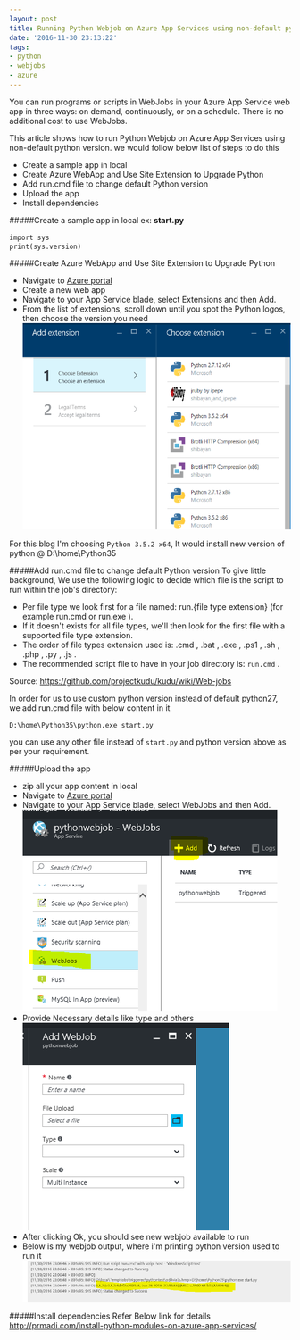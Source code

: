 ```yaml
---
layout: post
title: Running Python Webjob on Azure App Services using non-default python version
date: '2016-11-30 23:13:22'
tags:
- python
- webjobs
- azure
---
```


You can run programs or scripts in WebJobs in your Azure App Service web app in three ways: on demand, continuously, or on a schedule. There is no additional cost to use WebJobs.

This article shows how to run Python Webjob on Azure App Services using non-default python version. we would follow below list of steps to do this

* Create a sample app in local
* Create Azure WebApp and Use Site Extension to Upgrade Python
* Add run.cmd file to change default Python version
* Upload the app
* Install dependencies

#####Create a sample app in local
ex: **start.py**
```
import sys
print(sys.version)
```

#####Create Azure WebApp and Use Site Extension to Upgrade Python

* Navigate to [Azure portal](https://portal.azure.com/)
* Create a new web app
* Navigate to your App Service blade, select Extensions and then Add.
* From the list of extensions, scroll down until you spot the Python logos, then choose the version you need
![Site Extension](/content/images/2016/11/siteextensions.png)

For this blog I'm choosing `Python 3.5.2 x64`, It would install new version of python @ D:\home\Python35

#####Add run.cmd file to change default Python version
To give little background,
We use the following logic to decide which file is the script to run within the job's directory:

* Per file type we look first for a file named:  run.{file type extension}  (for example  run.cmd  or  run.exe ).
* If it doesn't exists for all file types, we'll then look for the first file with a supported file type extension.
* The order of file types extension used is:  .cmd ,  .bat ,  .exe ,  .ps1 ,  .sh ,  .php ,  .py ,  .js .
* The recommended script file to have in your job directory is:  `run.cmd` .

Source: https://github.com/projectkudu/kudu/wiki/Web-jobs

In order for us to use custom python version instead of default python27, we add run.cmd file with below content in it
```
D:\home\Python35\python.exe start.py
```
you can use any other file instead of `start.py` and python version above as per your requirement.

#####Upload the app
* zip all your app content in local
* Navigate to [Azure portal](https://portal.azure.com/)
* Navigate to your App Service blade, select WebJobs and then Add.
![Add Webjob](/content/images/2016/11/webjob1.PNG)
* Provide Necessary details like type and others
![Webjob details](/content/images/2016/11/webjob2.PNG)
* After clicking Ok, you should see new webjob available to run
* Below is my webjob output, where i'm printing python version used to run it
![Webjob Output](/content/images/2016/11/webjob3.PNG)

#####Install dependencies
Refer Below link for details
http://prmadi.com/install-python-modules-on-azure-app-services/